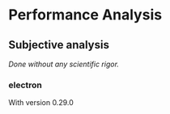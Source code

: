 # Performance Analysis

## Subjective analysis

*Done without any scientific rigor.*

### electron

With version 0.29.0
